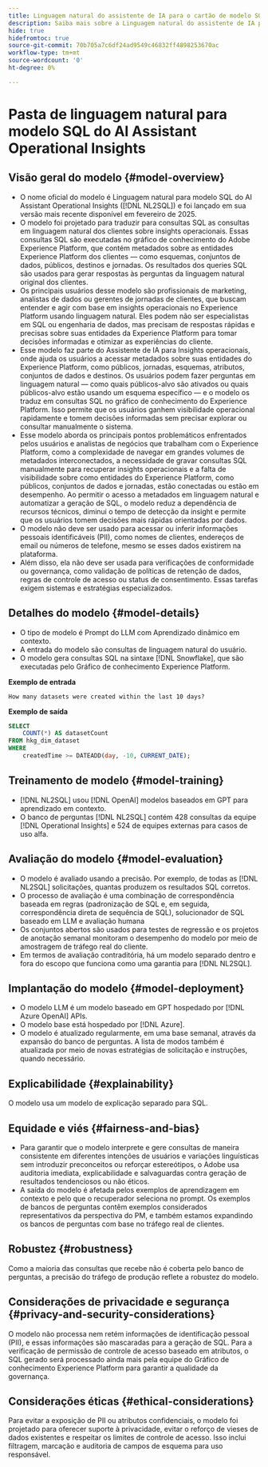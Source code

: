 ```yaml
---
title: Linguagem natural do assistente de IA para o cartão de modelo SQL
description: Saiba mais sobre a Linguagem natural do assistente de IA para o modelo de IA do SQL.
hide: true
hidefromtoc: true
source-git-commit: 70b705a7c6df24ad9549c46832ff4898253670ac
workflow-type: tm+mt
source-wordcount: '0'
ht-degree: 0%

---
```


# Pasta de linguagem natural para modelo SQL do AI Assistant Operational Insights

## Visão geral do modelo {#model-overview}

* O nome oficial do modelo é Linguagem natural para modelo SQL do AI Assistant Operational Insights ([!DNL NL2SQL]) e foi lançado em sua versão mais recente disponível em fevereiro de 2025.
* O modelo foi projetado para traduzir para consultas SQL as consultas em linguagem natural dos clientes sobre insights operacionais. Essas consultas SQL são executadas no gráfico de conhecimento do Adobe Experience Platform, que contém metadados sobre as entidades Experience Platform dos clientes — como esquemas, conjuntos de dados, públicos, destinos e jornadas. Os resultados dos queries SQL são usados para gerar respostas às perguntas da linguagem natural original dos clientes.
* Os principais usuários desse modelo são profissionais de marketing, analistas de dados ou gerentes de jornadas de clientes, que buscam entender e agir com base em insights operacionais no Experience Platform usando linguagem natural. Eles podem não ser especialistas em SQL ou engenharia de dados, mas precisam de respostas rápidas e precisas sobre suas entidades da Experience Platform para tomar decisões informadas e otimizar as experiências do cliente.
* Esse modelo faz parte do Assistente de IA para Insights operacionais, onde ajuda os usuários a acessar metadados sobre suas entidades do Experience Platform, como públicos, jornadas, esquemas, atributos, conjuntos de dados e destinos. Os usuários podem fazer perguntas em linguagem natural — como quais públicos-alvo são ativados ou quais públicos-alvo estão usando um esquema específico — e o modelo os traduz em consultas SQL no gráfico de conhecimento do Experience Platform. Isso permite que os usuários ganhem visibilidade operacional rapidamente e tomem decisões informadas sem precisar explorar ou consultar manualmente o sistema.
* Esse modelo aborda os principais pontos problemáticos enfrentados pelos usuários e analistas de negócios que trabalham com o Experience Platform, como a complexidade de navegar em grandes volumes de metadados interconectados, a necessidade de gravar consultas SQL manualmente para recuperar insights operacionais e a falta de visibilidade sobre como entidades do Experience Platform, como públicos, conjuntos de dados e jornadas, estão conectadas ou estão em desempenho. Ao permitir o acesso a metadados em linguagem natural e automatizar a geração de SQL, o modelo reduz a dependência de recursos técnicos, diminui o tempo de detecção da insight e permite que os usuários tomem decisões mais rápidas orientadas por dados.
* O modelo não deve ser usado para acessar ou inferir informações pessoais identificáveis (PII), como nomes de clientes, endereços de email ou números de telefone, mesmo se esses dados existirem na plataforma.
* Além disso, ela não deve ser usada para verificações de conformidade ou governança, como validação de políticas de retenção de dados, regras de controle de acesso ou status de consentimento. Essas tarefas exigem sistemas e estratégias especializados.

## Detalhes do modelo {#model-details}

* O tipo de modelo é Prompt do LLM com Aprendizado dinâmico em contexto.
* A entrada do modelo são consultas de linguagem natural do usuário.
* O modelo gera consultas SQL na sintaxe [!DNL Snowflake], que são executadas pelo Gráfico de conhecimento Experience Platform.

**Exemplo de entrada**

```console
How many datasets were created within the last 10 days?
```

**Exemplo de saída**

```SQL
SELECT
    COUNT(*) AS datasetCount 
FROM hkg_dim_dataset 
WHERE
    createdTime >= DATEADD(day, -10, CURRENT_DATE);
```

## Treinamento de modelo {#model-training}

* [!DNL NL2SQL] usou [!DNL OpenAI] modelos baseados em GPT para aprendizado em contexto.
* O banco de perguntas [!DNL NL2SQL] contém 428 consultas da equipe [!DNL Operational Insights] e 524 de equipes externas para casos de uso alfa.

## Avaliação do modelo {#model-evaluation}

* O modelo é avaliado usando a precisão. Por exemplo, de todas as [!DNL NL2SQL] solicitações, quantas produzem os resultados SQL corretos.
* O processo de avaliação é uma combinação de correspondência baseada em regras (padronização de SQL e, em seguida, correspondência direta de sequência de SQL), solucionador de SQL baseado em LLM e avaliação humana
* Os conjuntos abertos são usados para testes de regressão e os projetos de anotação semanal monitoram o desempenho do modelo por meio de amostragem de tráfego real do cliente.
* Em termos de avaliação contraditória, há um modelo separado dentro e fora do escopo que funciona como uma garantia para [!DNL NL2SQL].

## Implantação do modelo {#model-deployment}

* O modelo LLM é um modelo baseado em GPT hospedado por [!DNL Azure OpenAI] APIs.
* O modelo base está hospedado por [!DNL Azure].
* O modelo é atualizado regularmente, em uma base semanal, através da expansão do banco de perguntas. A lista de modos também é atualizada por meio de novas estratégias de solicitação e instruções, quando necessário.

## Explicabilidade {#explainability}

O modelo usa um modelo de explicação separado para SQL.

## Equidade e viés {#fairness-and-bias}

* Para garantir que o modelo interprete e gere consultas de maneira consistente em diferentes intenções de usuários e variações linguísticas sem introduzir preconceitos ou reforçar estereótipos, o Adobe usa auditoria imediata, explicabilidade e salvaguardas contra geração de resultados tendenciosos ou não éticos.
* A saída do modelo é afetada pelos exemplos de aprendizagem em contexto e pelo que o recuperador seleciona no prompt. Os exemplos de bancos de perguntas contêm exemplos considerados representativos da perspectiva do PM, e também estamos expandindo os bancos de perguntas com base no tráfego real de clientes.

## Robustez {#robustness}

Como a maioria das consultas que recebe não é coberta pelo banco de perguntas, a precisão do tráfego de produção reflete a robustez do modelo.

## Considerações de privacidade e segurança {#privacy-and-security-considerations}

O modelo não processa nem retém informações de identificação pessoal (PII), e essas informações são mascaradas para a geração de SQL. Para a verificação de permissão de controle de acesso baseado em atributos, o SQL gerado será processado ainda mais pela equipe do Gráfico de conhecimento Experience Platform para garantir a qualidade da governança.

## Considerações éticas {#ethical-considerations}

Para evitar a exposição de PII ou atributos confidenciais, o modelo foi projetado para oferecer suporte à privacidade, evitar o reforço de vieses de dados existentes e respeitar os limites de controle de acesso. Isso inclui filtragem, marcação e auditoria de campos de esquema para uso responsável.

